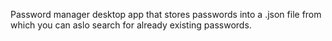 Password manager desktop app that stores passwords into a .json file from which you can aslo search for already existing passwords.
